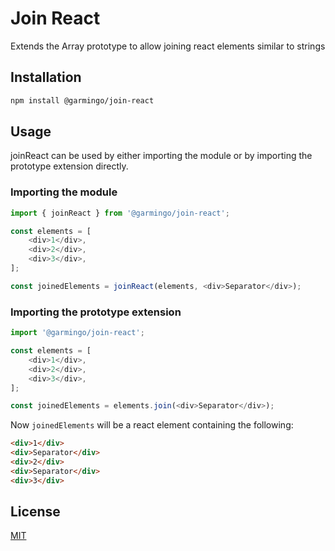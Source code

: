 # Join React
Extends the Array prototype to allow joining react elements similar to strings

## Installation
```bash
npm install @garmingo/join-react
```

## Usage
joinReact can be used by either importing the module or by importing the prototype extension directly.

### Importing the module
```typescript
import { joinReact } from '@garmingo/join-react';

const elements = [
    <div>1</div>,
    <div>2</div>,
    <div>3</div>,
];

const joinedElements = joinReact(elements, <div>Separator</div>);
```

### Importing the prototype extension
```typescript
import '@garmingo/join-react';

const elements = [
    <div>1</div>,
    <div>2</div>,
    <div>3</div>,
];

const joinedElements = elements.join(<div>Separator</div>);
```

Now `joinedElements` will be a react element containing the following:
```html
<div>1</div>
<div>Separator</div>
<div>2</div>
<div>Separator</div>
<div>3</div>
```

## License
[MIT](https://choosealicense.com/licenses/mit/)
